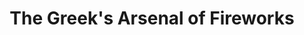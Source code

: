 ---
title: "The Greek's Arsenal of Fireworks"
url: /midland/the-greeks-arsenal-of-fireworks/
shop: pyrotechnics
---
